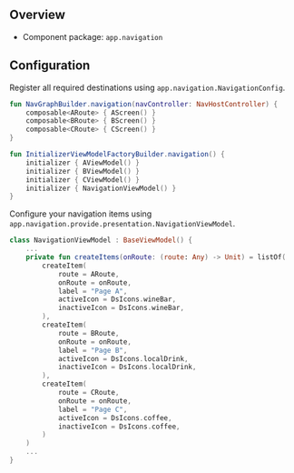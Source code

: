## Overview

- Component package: `app.navigation`

## Configuration

Register all required destinations using `app.navigation.NavigationConfig`.

```kotlin
fun NavGraphBuilder.navigation(navController: NavHostController) {
    composable<ARoute> { AScreen() }
    composable<BRoute> { BScreen() }
    composable<CRoute> { CScreen() }
}

fun InitializerViewModelFactoryBuilder.navigation() {
    initializer { AViewModel() }
    initializer { BViewModel() }
    initializer { CViewModel() }
    initializer { NavigationViewModel() }
}
```

Configure your navigation items using `app.navigation.provide.presentation.NavigationViewModel`.

```kotlin
class NavigationViewModel : BaseViewModel() {
    ...
    private fun createItems(onRoute: (route: Any) -> Unit) = listOf(
        createItem(
            route = ARoute,
            onRoute = onRoute,
            label = "Page A",
            activeIcon = DsIcons.wineBar,
            inactiveIcon = DsIcons.wineBar,
        ),
        createItem(
            route = BRoute,
            onRoute = onRoute,
            label = "Page B",
            activeIcon = DsIcons.localDrink,
            inactiveIcon = DsIcons.localDrink,
        ),
        createItem(
            route = CRoute,
            onRoute = onRoute,
            label = "Page C",
            activeIcon = DsIcons.coffee,
            inactiveIcon = DsIcons.coffee,
        )
    )
    ...
}
```